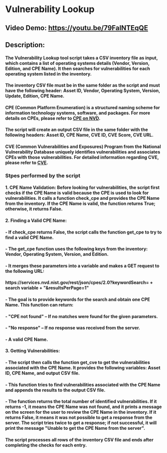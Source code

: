 # Vulnerability Lookup
## Video Demo: https://youtu.be/79FaINTEqQE
## Description:
#### 
#### The Vulnerability Lookup tool script takes a CSV inventory file as input, which contains a list of operating systems details (Vendor, Version, Edition, and CPE Name). It then searches for vulnerabilities for each operating system listed in the inventory.
#### 
#### The inventory CSV file must be in the same folder as the script and must have the following header: Asset ID, Vendor, Operating System, Version, Update, Edition, CPE Name.
#### 
#### CPE (Common Platform Enumeration) is a structured naming scheme for information technology systems, software, and packages. For more details on CPEs, please refer to [CPE on NVD](https://nvd.nist.gov/products/cpe).
#### 
#### The script will create an output CSV file in the same folder with the following headers: Asset ID, CPE Name, CVE ID, CVE Score, CVE URL.
#### 
#### CVE (Common Vulnerabilities and Exposures) Program from the National Vulnerability Database uniquely identifies vulnerabilities and associates CPEs with those vulnerabilities. For detailed information regarding CVE, please refer to [CVE](https://cve.org/).
####
### Stpes performed by the script
####
#### 1. CPE Name Validation: Before looking for vulnerabilities, the script first checks if the CPE Name is valid because the CPE is used to look for vulnerabilities. It calls a function check_cpe and provides the CPE Name from the inventory. If the CPE Name is valid, the function returns True; otherwise, it returns False.
#### 2. Finding a Valid CPE Name:
####     - If check_cpe returns False, the script calls the function get_cpe to try to find a valid CPE Name.
####     - The get_cpe function uses the following keys from the inventory: Vendor, Operating System, Version, and Edition.
####     - It merges these parameters into a variable and makes a GET request to the following URL:
####          h<span>ttps://services.nvd.nist.gov/rest/json/cpes/2.0?keywordSearch= + search variable + "&resultsPerPage=1"
####     - The goal is to provide keywords for the search and obtain one CPE Name. This function can return:
####       - "CPE not found" – If no matches were found for the given parameters.
####       - "No response" – If no response was received from the server.
####       - A valid CPE Name.
####  3. Getting Vulnerabilities:
####     - The script then calls the function get_cve to get the vulnerabilities associated with the CPE Name. It provides the following variables: Asset ID, CPE Name, and output CSV file.
####     - This function tries to find vulnerabilities associated with the CPE Name and appends the results to the output CSV file.
####     - The function returns the total number of identified vulnerabilities. If it returns -1, it means the CPE Name was not found, and it prints a message on the screen for the user to review the CPE Name in the inventory. If it returns False, it means it was not possible to get a response from the server. The script tries twice to get a response; if not successful, it will print the message "Unable to get the CPE Name from the server".
####
#### The script processes all rows of the inventory CSV file and ends after completing the checks for each entry.
